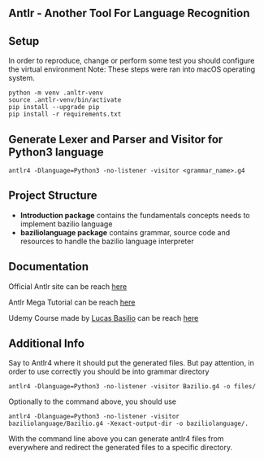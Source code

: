 ## Antlr - Another Tool For Language Recognition


## Setup
In order to reproduce, change or perform some test you should configure the virtual environment
Note: These steps were ran into macOS operating system.
```
python -m venv .anltr-venv
source .antlr-venv/bin/activate
pip install --upgrade pip
pip install -r requirements.txt
```
## Generate Lexer and Parser and Visitor for Python3 language
```
antlr4 -Dlanguage=Python3 -no-listener -visitor <grammar_name>.g4
```

## Project Structure

- **Introduction package** contains the fundamentals concepts needs to implement bazilio language
- **baziliolanguage package** contains grammar, source code and resources to handle the bazilio language interpreter


## Documentation

Official Antlr site can be reach [here](https://www.antlr.org/)

Antlr Mega Tutorial can be reach [here](https://tomassetti.me/antlr-mega-tutorial/)

Udemy Course made by [Lucas Basilio](https://www.udemy.com/user/lucas-estevao-bazilio/) can be reach [here](https://www.udemy.com/course/antlr-programming-masterclass-with-python/)


## Additional Info

Say to Antlr4 where it should put the generated files. But pay attention, in order to use correctly you should be into grammar directory
```
antlr4 -Dlanguage=Python3 -no-listener -visitor Bazilio.g4 -o files/
```

Optionally to the command above, you should use
```
antlr4 -Dlanguage=Python3 -no-listener -visitor baziliolanguage/Bazilio.g4 -Xexact-output-dir -o baziliolanguage/.
```
With the command line above you can generate antlr4 files from everywhere and redirect the generated files to a specific directory.
